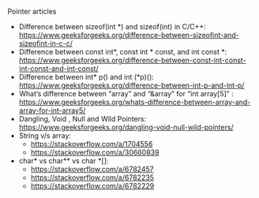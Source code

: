Pointer articles

- Difference between sizeof(int *) and sizeof(int) in C/C++: https://www.geeksforgeeks.org/difference-between-sizeofint-and-sizeofint-in-c-c/
- Difference between const int*, const int * const, and int const *: https://www.geeksforgeeks.org/difference-between-const-int-const-int-const-and-int-const/
- Difference between int* p() and int (*p)(): https://www.geeksforgeeks.org/difference-between-int-p-and-int-p/
- What’s difference between “array” and “&array” for “int array[5]” : https://www.geeksforgeeks.org/whats-difference-between-array-and-array-for-int-array5/
- Dangling, Void , Null and Wild Pointers: https://www.geeksforgeeks.org/dangling-void-null-wild-pointers/
- String v/s array:
    - https://stackoverflow.com/a/1704556
    - https://stackoverflow.com/a/30660839
- char* vs char** vs char *[]:
    - https://stackoverflow.com/a/6782457
    - https://stackoverflow.com/a/6782235
    - https://stackoverflow.com/a/6782229